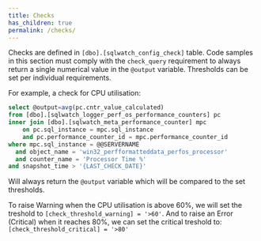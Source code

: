 ```yaml
---
title: Checks
has_children: true
permalink: /checks/
---
```


Checks are defined in `[dbo].[sqlwatch_config_check]` table. 
Code samples in this section must comply with the `check_query` requirement to always return a single numerical value in the `@output` variable. 
Thresholds can be set per individual requirements.

For example, a check for CPU utilisation: 

```sql
select @output=avg(pc.cntr_value_calculated)
from [dbo].[sqlwatch_logger_perf_os_performance_counters] pc
inner join [dbo].[sqlwatch_meta_performance_counter] mpc
	on pc.sql_instance = mpc.sql_instance
	and pc.performance_counter_id = mpc.performance_counter_id
where mpc.sql_instance = @@SERVERNAME
  and object_name = 'win32_perfformatteddata_perfos_processor'
  and counter_name = 'Processor Time %'
and snapshot_time > '{LAST_CHECK_DATE}'
```

Will always return the `@output` variable which will be compared to the set thresholds.

To raise Warning when the CPU utilisation is above 60%, we will set the treshold to `[check_threshold_warning] = '>60'`. And to raise an Error (Critical) when it reaches 80%, we can set the critical treshold to: `[check_threshold_critical] = '>80'`
